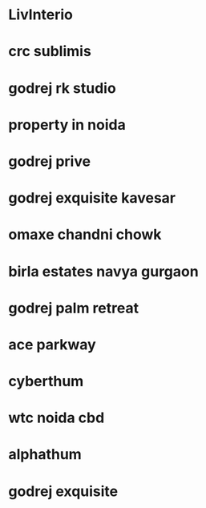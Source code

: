 # LivInterio
# crc sublimis
# godrej rk studio
# property in noida
# godrej prive
# godrej exquisite kavesar
# omaxe chandni chowk
# birla estates navya gurgaon
# godrej palm retreat
# ace parkway
# cyberthum
# wtc noida cbd
# alphathum
# godrej exquisite
